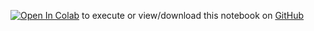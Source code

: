 <!-- This cell is automatically updated by tools/tutorial-cell-updater.py -->
<!-- The contents are initialized from tutorials/notebook-header.md -->

[<img src="https://colab.research.google.com/assets/colab-badge.svg" alt="Open In Colab"/>](https://colab.research.google.com/github/speechbrain/speechbrain/blob/develop/{tutorialpath})
to execute or view/download this notebook on
[GitHub](https://github.com/speechbrain/speechbrain/tree/develop/{tutorialpath})
